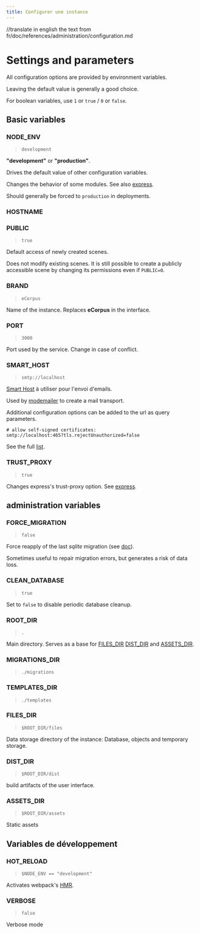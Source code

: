 ```yaml
---
title: Configurer une instance
---
```

//translate in english the text from fr/doc/references/administration/configuration.md

# Settings and parameters

All configuration options are provided by environment variables.

Leaving the default value is generally a good choice.

For boolean variables, use `1` or `true` / `0` or `false`.

## Basic variables

### NODE_ENV

 > `development`

**"development"** or **"production"**.

Drives the default value of other configuration variables.

Changes the behavior of some modules. See also [express](https://expressjs.com/en/advanced/best-practice-performance.html#set-node_env-to-production).

Should generally be forced to `production` in deployments.

### HOSTNAME

### PUBLIC

 > `true`

Default access of newly created scenes.

Does not modify existing scenes. It is still possible to create a publicly accessible scene by changing its permissions even if `PUBLIC=0`.

### BRAND

 > `eCorpus`

Name of the instance. Replaces **eCorpus** in the interface.

### PORT

 > `3000`

Port used by the service. Change in case of conflict.

### SMART_HOST

 > `smtp://localhost`

[Smart Host](https://en.wikipedia.org/wiki/Smart_host) à utiliser pour l'envoi d'emails.

Used by [modemailer](https://nodemailer.com/) to create a mail transport.

Additional configuration options can be added to the url as query parameters.

```
# allow self-signed certificates:
smtp://localhost:465?tls.rejectUnauthorized=false
```
See the full [list](https://nodemailer.com/smtp/).


### TRUST_PROXY

 > `true`

Changes express's trust-proxy option. See [express](http://expressjs.com/en/5x/api.html#trust.proxy.options.table).


## administration variables

### FORCE_MIGRATION

 > `false`

Force reapply of the last *sqlite* migration (see [doc](https://www.npmjs.com/package/sqlite#migrations)).

Sometimes useful to repair migration errors, but generates a risk of data loss.

### CLEAN_DATABASE

 > `true`

Set to `false` to disable periodic database cleanup.

### ROOT_DIR

> `.`

Main directory. Serves as a base for [FILES_DIR](#files_dir) [DIST_DIR](#dist_dir) and [ASSETS_DIR](#assets_dir).

### MIGRATIONS_DIR

 > `./migrations`

### TEMPLATES_DIR

  > `./templates`

### FILES_DIR

 > `$ROOT_DIR/files`

Data storage directory of the instance: Database, objects and temporary storage.

### DIST_DIR

 > `$ROOT_DIR/dist`

build artifacts of the user interface.

### ASSETS_DIR

 > `$ROOT_DIR/assets`

Static assets

## Variables de développement

### HOT_RELOAD

 > `$NODE_ENV == "development"`

Activates webpack's [HMR](https://webpack.js.org/concepts/hot-module-replacement/).

### VERBOSE

 > `false`

Verbose mode



